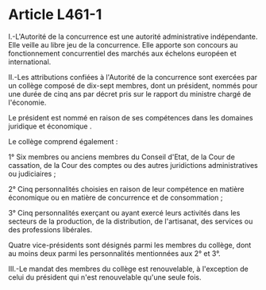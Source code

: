 # Article L461-1

<p>I.-L'Autorité de la concurrence est une autorité administrative indépendante. Elle veille au libre jeu de la concurrence. Elle apporte son concours au fonctionnement concurrentiel des marchés aux échelons européen et international. </p><p>II.-Les attributions confiées à l'Autorité de la concurrence sont exercées par un collège composé de dix-sept membres, dont un président, nommés pour une durée de cinq ans par décret pris sur le rapport du ministre chargé de l'économie. </p><p>Le président est nommé en raison de ses compétences dans les domaines juridique et économique            . </p><p>Le collège comprend également : </p><p>1° Six membres ou anciens membres du Conseil d'Etat, de la Cour de cassation, de la Cour des comptes ou des autres juridictions administratives ou judiciaires ; </p><p>2° Cinq personnalités choisies en raison de leur compétence en matière économique ou en matière de concurrence et de consommation ; </p><p>3° Cinq personnalités exerçant ou ayant exercé leurs activités dans les secteurs de la production, de la distribution, de l'artisanat, des services ou des professions libérales. </p><p>Quatre vice-présidents sont désignés parmi les membres du collège, dont au moins deux parmi les personnalités mentionnées aux 2° et 3°. </p><p>III.-Le mandat des membres du collège est renouvelable, à l'exception de celui du président qui n'est renouvelable qu'une seule fois.</p>